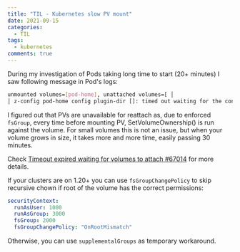 ```yaml
---
title: "TIL - Kubernetes slow PV mount"
date: 2021-09-15
categories:
  - TIL
tags:
  - kubernetes
comments: true
---
```


During my investigation of Pods taking long time to start (20+ minutes) I saw
following message in Pod's logs:

```bash
unmounted volumes=[pod-home], unattached volumes=[ │
│ z-config pod-home config plugin-dir []: timed out waiting for the condition
```

I figured out that PVs are unavailable for reattach as, due to enforced `fsGroup`,
every time before mounting PV, SetVolumeOwnership() is run against the volume.
For small volumes this is not an issue, but when your volume grows in size, it
takes more and more time, easily passing 30 minutes.

Check [Timeout expired waiting for volumes to attach #67014](https://github.com/kubernetes/kubernetes/issues/67014)
for more details. 

If your clusters are on 1.20+ you can use `fsGroupChangePolicy` to skip
recursive chown if root of the volume has the correct permissions:

```YAML
securityContext:
  runAsUser: 1000
  runAsGroup: 3000
  fsGroup: 2000
  fsGroupChangePolicy: "OnRootMismatch"
```

Otherwise, you can use `supplementalGroups` as temporary workaround.
